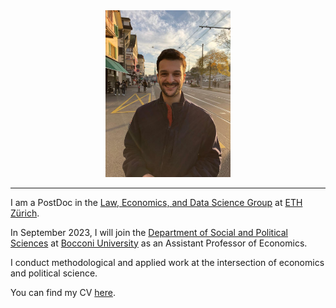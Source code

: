 <div align="center"> <img class="skill-row-img" src="./images/germain_relaxed.jpg" width=200 > </div>

---
  
I am a PostDoc in the [Law, Economics, and Data Science Group](https://lawecon.ethz.ch/) at [ETH Zürich](https://ethz.ch/de.html). 

In September 2023, I will join the [Department of Social and Political Sciences](https://sps.unibocconi.eu/) at [Bocconi University](https://www.unibocconi.eu/wps/wcm/connect/Bocconi/SitoPubblico_EN/Navigation+Tree/Home/) as an Assistant Professor of Economics.

I conduct methodological and applied work at the intersection of economics and political science. 

You can find my CV [here](https://www.dropbox.com/s/wo9xrlgyodbgth1/CV_Germain_Gauthier.pdf?dl=0).

